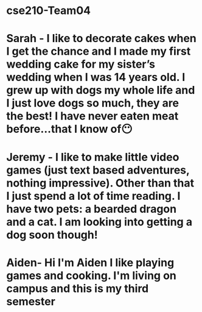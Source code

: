 # cse210-Team04

# Sarah - I like to decorate cakes when I get the chance and I made my first wedding cake for my sister’s wedding when I was 14 years old. I grew up with dogs my whole life and I just love dogs so much, they are the best! I have never eaten meat before…that I know of😶

# Jeremy - I like to make little video games (just text based adventures, nothing impressive). Other than that I just spend a lot of time reading. I have two pets: a bearded dragon and a cat. I am looking into getting a dog soon though!

# Aiden- Hi I'm Aiden I like playing games and cooking. I'm living on campus and this is my third semester